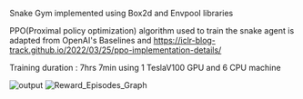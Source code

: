 Snake Gym implemented using Box2d and Envpool libraries

PPO(Proximal policy optimization) algorithm used to train the snake agent is adapted from OpenAI's Baselines and
https://iclr-blog-track.github.io/2022/03/25/ppo-implementation-details/

Training duration : 7hrs 7min  using 1 TeslaV100 GPU and 6 CPU machine 

![output](https://github.com/jayaram1125/Single_Agent_SnakeGym_PPO/assets/16265393/c1771d22-ab67-42d4-96f2-32be2d7e8159)
![Reward_Episodes_Graph](https://github.com/jayaram1125/Single_Agent_SnakeGym_PPO/assets/16265393/2af75f7e-76bc-4cf9-9688-f0588c397030)

